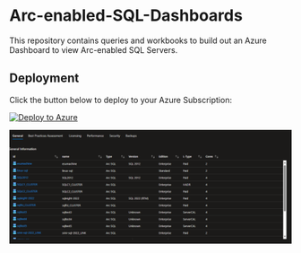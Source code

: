 # Arc-enabled-SQL-Dashboards
This repository contains queries and workbooks to build out an Azure Dashboard to view Arc-enabled SQL Servers.

## Deployment
Click the button below to deploy to your Azure Subscription:

[![Deploy to Azure](https://aka.ms/deploytoazurebutton)](https://portal.azure.com/#create/Microsoft.Template/uri/https%3A%2F%2Fraw.githubusercontent.com%2FOnesuretng%2FArc-enabled-SQL-Dashboards%2Fmain%2Fdeploy.json)

![Azure Arc Enabled SQL Server Demo Dashboard Example](images/general_tab_workbook.png)